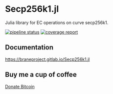 # Secp256k1.jl

Julia library for EC operations on curve secp256k1.

[![pipeline status](https://gitlab.com/braneproject/secp256k1.jl/badges/master/pipeline.svg)](https://gitlab.com/braneproject/secp256k1.jl/commits/master)  [![coverage report](https://gitlab.com/braneproject/secp256k1.jl/badges/master/coverage.svg)](https://gitlab.com/braneproject/secp256k1.jl/commits/master)

## Documentation

https://braneproject.gitlab.io/Secp256k1.jl

## Buy me a cup of coffee

[Donate Bitcoin](bitcoin:34nvxratCQcQgtbwxMJfkmmxwrxtShTn67)
